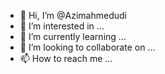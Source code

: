 - 👋 Hi, I’m @Azimahmedudi
- 👀 I’m interested in ...
- 🌱 I’m currently learning ...
- 💞️ I’m looking to collaborate on ...
- 📫 How to reach me ...

<!---
Azimahmedudi/Azimahmedudi is a ✨ special ✨ repository because its `README.md` (this file) appears on your GitHub profile.
You can click the Preview link to take a look at your changes.
--->

